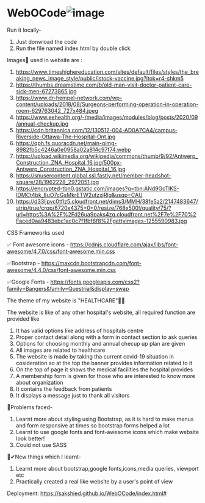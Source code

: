 # WebOCode![image](https://user-images.githubusercontent.com/87976163/129001594-c179296b-2dc7-4021-8a92-9e64d11c14e4.png)

Run it locally-
1. Just donwload the code
2. Run the file named index.html by double click 

Images🌆 used in website are :

1. https://www.timeshighereducation.com/sites/default/files/styles/the_breaking_news_image_style/public/istock-vaccine.jpg?itok=r4-shkm5
2. https://thumbs.dreamstime.com/b/old-man-visit-doctor-patient-care-sick-men-67273865.jpg
3. https://www.dr-hempel-network.com/wp-content/uploads/2018/08/Surgeons-performing-operation-in-operation-room-629763042_727x484.jpeg
4. https://www.eehealth.org/-/media/images/modules/blog/posts/2020/09/annual-checkup.jpg
5. https://cdn.britannica.com/12/130512-004-AD0A7CA4/campus-Riverside-Ottawa-The-Hospital-Ont.jpg
6. https://qph.fs.quoracdn.net/main-qimg-8982fb5c4246a0e0958a02a814c97f74.webp
7. https://upload.wikimedia.org/wikipedia/commons/thumb/9/92/Antwerp_Construction_ZNA_Hospital_16.jpg/500px-Antwerp_Construction_ZNA_Hospital_16.jpg
8. https://snusercontent.global.ssl.fastly.net/member-headshot-square/28/1962228_2972051.jpg
9. https://encrypted-tbn0.gstatic.com/images?q=tbn:ANd9GcTlKS-lDMCt4bk_8uO7cGsMkrETW2utzxjRlg&usqp=CAU
10. https://d33ljpvc0tflz5.cloudfront.net/dims3/MMH/38fe5a2/2147483647/strip/true/crop/6720x4375+0+0/resize/768x500!/quality/75/?url=https%3A%2F%2Fd26ua9paks4zq.cloudfront.net%2F7e%2F70%2Faced0aa9483ebc1ac0c7f1fbf8f8%2Fgettyimages-1255590983.jpg

CSS Frameworks used

✅ Font awesome icons - https://cdnjs.cloudflare.com/ajax/libs/font-awesome/4.7.0/css/font-awesome.min.css

✅Bootstrap - https://maxcdn.bootstrapcdn.com/font-awesome/4.4.0/css/font-awesome.min.css

✅Google Fonts - https://fonts.googleapis.com/css2?family=Bangers&family=Questrial&display=swap

The theme of my website is "HEALTHCARE"👩‍🔬

The website is like of any other hospital's website, all required function are provided like
1. It has valid options like address of hospitals centre
2. Proper contact detail along with a form in contact section to ask queries
3. Options for choosing monthly and annual checup up plan are given
4. All images are related to healthcare
5. The website is made by taking tha current covid-19 situation in cosideration so at the top the banner provides information related to it
6. On the top of page it shows the medical facilities the hospital provides
7. A membership form is given for those who are interested to know more about organization
8. It contains the feedback from patients
9. It displays a message just to thank all visitors

🚫Problems faced-
1. Learnt more about styling using Bootstrap, as it is hard to make menus and form responsive at times so bootstrap forms helped a lot
2. Learnt to use google fonts and font-awesome icons which make website look better!
3. Could not use SASS

💫✔New things which I learnt-
1. Learnt more about bootstrap,google fonts,icons,media queries, viewport etc
2. Practically created a real like website by a user's point of view

Deployment: https://sakshied.github.io/WebOCode/index.html#

